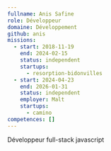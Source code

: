 ```yaml
---
fullname: Anis Safine
role: Développeur
domaine: Développement
github: anis
missions:
  - start: 2018-11-19
    end: 2024-02-15
    status: independent
    startups:
      - resorption-bidonvilles
  - start: 2024-04-23
    end: 2026-01-31
    status: independent
    employer: Malt
    startups:
      - camino
competences: []
---
```

Développeur full-stack javascript
